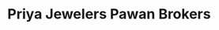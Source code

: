 ---
title: "Priya Jewelers Pawan Brokers"
url: /hyderabad/priya-jewelers-pawan-brokers/
shop: Schmuck
---